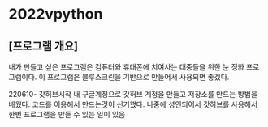 # 2022vpython
## [프로그램 개요]
내가 만들고 싶은 프로그램은 컴퓨터와 휴대폰에 치여사는 대중들을 위한 눈 정화 프로그램이다. 이 프로그램은 블루스크린을 기반으로 만들어서 사용되면 좋겠다.

220610- 갓허브시작
내 구글계정으로 갓허브 계정을 만들고 저장소를 만드는 방법을 배웠다. 코드를 이용해서 만드는것이 신기했다. 나중에 성인되어서 갓허브를 사용해서 한번 프로그램을 만들 수 있는 일이 있음 
